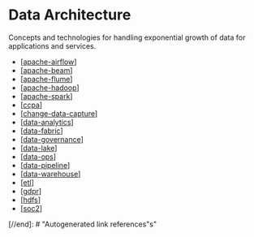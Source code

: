 # Data Architecture

Concepts and technologies for handling exponential growth of data for applications and services.

- [[apache-airflow]]
- [[apache-beam]]
- [[apache-flume]]
- [[apache-hadoop]]
- [[apache-spark]]
- [[ccpa]]
- [[change-data-capture]]
- [[data-analytics]]
- [[data-fabric]]
- [[data-governance]]
- [[data-lake]]
- [[data-ops]]
- [[data-pipeline]]
- [[data-warehouse]]
- [[etl]]
- [[gdpr]]
- [[hdfs]]
- [[soc2]]

[//begin]: # "Autogenerated link references for markdown compatibility"
[apache-flume]: data-architecture/apache-flume "Apache Flume"
[apache-hadoop]: data-architecture/apache-hadoop "Apache Hadoop"
[apache-spark]: data-architecture/apache-spark "Apache Spark"
[ccpa]: data-architecture/ccpa "California Consumer Privacy Act (CCPA)"
[change-data-capture]: data-architecture/change-data-capture "Change Data Capture"
[data-analytics]: data-architecture/data-analytics "Data Analytics"
[data-fabric]: data-architecture/data-fabric "Data Fabric"
[data-governance]: data-architecture/data-governance "Data Governance"
[data-lake]: data-architecture/data-lake "Data Lake"
[data-ops]: data-architecture/data-ops "DataOps"
[data-pipeline]: data-architecture/data-pipeline "Data Pipeline"
[data-warehouse]: data-architecture/data-warehouse "Data Warehouse"
[etl]: data-architecture/etl "Extract, transform, load"
[gdpr]: data-architecture/gdpr "General Data Protection Regulation (GDPR)"
[hdfs]: data-architecture/hdfs "Hadoop Distributed File System (HDFS)"
[soc2]: data-architecture/soc2 "SOC 2 Certification"
[apache-beam]: data-architecture/apache-beam "Apache Beam"
[apache-airflow]: data-architecture/apache-airflow "Apache Airflow"

[//end]: # "Autogenerated link references"s"
